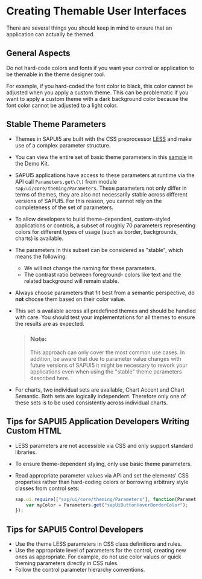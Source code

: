 <!-- loioa2c67acd17a948ee89344676762e0c2a -->

# Creating Themable User Interfaces

There are several things you should keep in mind to ensure that an application can actually be themed.



## General Aspects

Do not hard-code colors and fonts if you want your control or application to be themable in the theme designer tool.

For example, if you hard-coded the font color to black, this color cannot be adjusted when you apply a custom theme. This can be problematic if you want to apply a custom theme with a dark background color because the font color cannot be adjusted to a light color.



## Stable Theme Parameters

-   Themes in SAPUI5 are built with the CSS preprocessor [LESS](http://lesscss.org/) and make use of a complex parameter structure.
-   You can view the entire set of basic theme parameters in this [sample](https://ui5.sap.com/#/entity/sap.ui.core.theming/sample/sap.ui.core.sample.BasicThemeParameters) in the Demo Kit.
-   SAPUI5 applications have access to these parameters at runtime via the API call `Parameters.get\(\)` from module `sap/ui/core/theming/Parameters`. These parameters not only differ in terms of themes, they are also not necessarily stable across different versions of SAPUI5. For this reason, you cannot rely on the completeness of the set of parameters.
-   To allow developers to build theme-dependent, custom-styled applications or controls, a subset of roughly 70 parameters representing colors for different types of usage \(such as border, backgrounds, charts\) is available.
-   The parameters in this subset can be considered as "stable", which means the following:
    -   We will not change the naming for these parameters.
    -   The contrast ratio between foreground- colors like text and the related background will remain stable.

-   Always choose parameters that fit best from a semantic perspective, do **not** choose them based on their color value.
-   This set is available across all predefined themes and should be handled with care. You should test your implementations for all themes to ensure the results are as expected.

    > ### Note:  
    > This approach can only cover the most common use cases. In addition, be aware that due to parameter value changes with future versions of SAPUI5 it might be necessary to rework your applications even when using the "stable" theme parameters described here.

-   For charts, two individual sets are available, Chart Accent and Chart Semantic. Both sets are logically independent. Therefore only one of these sets is to be used consistently across individual charts.



## Tips for SAPUI5 Application Developers Writing Custom HTML

-   LESS parameters are not accessible via CSS and only support standard libraries.
-   To ensure theme-dependent styling, only use basic theme parameters.
-   Read appropriate parameter values via API and set the elements' CSS properties rather than hard-coding colors or borrowing arbitrary style classes from control sets:

    ```js
    sap.ui.require(["sap/ui/core/theming/Parameters"], function(Parameters){
        var myColor = Parameters.get("sapUiButtonHoverBorderColor");
    });
    ```




## Tips for SAPUI5 Control Developers

-   Use the theme LESS parameters in CSS class definitions and rules.
-   Use the appropriate level of parameters for the control, creating new ones as appropriate. For example, do not use color values or quick theming parameters directly in CSS rules.
-   Follow the control parameter hierarchy conventions.

